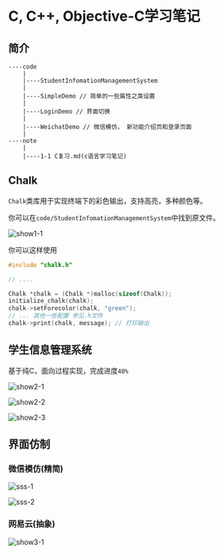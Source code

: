 # C, C++, Objective-C学习笔记

## 简介
```
----code
    |
    |----StudentInfomationManagementSystem
    |
    |----SimpleDemo // 简单的一些属性之类设置
    |
    |----LoginDemo // 界面切换
    | 
    |----WeichatDemo // 微信模仿， 新功能介绍页和登录页面
    |
----note
    |
    |----1-1 C复习.md(c语言学习笔记)
```

## Chalk

`Chalk`类库用于实现终端下的彩色输出，支持高亮，多种颜色等。

你可以在`code/StudentInfomationManagementSystem`中找到原文件。

![show1-1](./note/_image/show1-1.png)

你可以这样使用

```c
#include "chalk.h"

// ....

Chalk *chalk = (Chalk *)malloc(sizeof(Chalk));
initialize_chalk(chalk);
chalk->setForecolor(chalk, "green");
// ... 其他一些配置 参见.h文件
chalk->print(chalk, message); // 打印输出
```

## 学生信息管理系统

基于纯C，面向过程实现，完成进度`40%`

![show2-1](./note/_image/show2-1.png)



![show2-2](./note/_image/show2-2.png)

![show2-3](./note/_image/show2-3.png)

## 界面仿制

### 微信模仿(精简)

![sss-1](note/_image/sss-1.png)

![sss-2](note/_image/sss-2.png)



### 网易云(抽象)

![show3-1](note/_image/show3-1.png)

